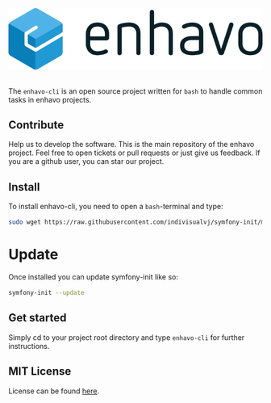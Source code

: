 ![alt text](images/enhavo.svg "enhavo")
<br/>
<br/>

The `enhavo-cli` is an open source project written for `bash` to handle common tasks in enhavo projects.


Contribute
----------

Help us to develop the software. This is the main repository of the enhavo project.
Feel free to open tickets or pull requests or just give us feedback.
If you are a github user, you can star our project.

Install
-------

To install enhavo-cli, you need to open a `bash`-terminal and type:

```bash
sudo wget https://raw.githubusercontent.com/indivisualvj/symfony-init/master/symfony-init -O /usr/local/bin/symfony-init && sudo chmod +x /usr/local/bin/symfony-init
```

# Update
Once installed you can update symfony-init like so:

```bash
symfony-init --update
```

Get started
-----------

Simply cd to your project root directory and type `enhavo-cli` for further instructions. 


MIT License
-----------

License can be found [here](https://github.com/enhavo/enhavo/blob/master/LICENSE).
